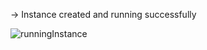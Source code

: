 -> Instance created and running successfully

![runningInstance](https://github.com/user-attachments/assets/fdad46c2-115b-4191-844a-caf11a180284)

